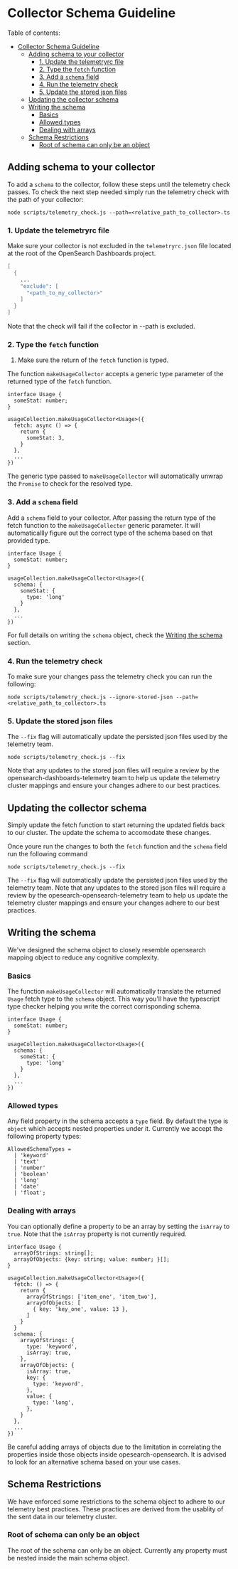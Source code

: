 # Collector Schema Guideline

Table of contents:
- [Collector Schema Guideline](#collector-schema-guideline)
  - [Adding schema to your collector](#adding-schema-to-your-collector)
    - [1. Update the telemetryrc file](#1-update-the-telemetryrc-file)
    - [2. Type the `fetch` function](#2-type-the-fetch-function)
    - [3. Add a `schema` field](#3-add-a-schema-field)
    - [4. Run the telemetry check](#4-run-the-telemetry-check)
    - [5. Update the stored json files](#5-update-the-stored-json-files)
  - [Updating the collector schema](#updating-the-collector-schema)
  - [Writing the schema](#writing-the-schema)
    - [Basics](#basics)
    - [Allowed types](#allowed-types)
    - [Dealing with arrays](#dealing-with-arrays)
  - [Schema Restrictions](#schema-restrictions)
    - [Root of schema can only be an object](#root-of-schema-can-only-be-an-object)


## Adding schema to your collector

To add a `schema` to the collector, follow these steps until the telemetry check passes.
To check the next step needed simply run the telemetry check with the path of your collector:

```
node scripts/telemetry_check.js --path=<relative_path_to_collector>.ts
```

### 1. Update the telemetryrc file

Make sure your collector is not excluded in the `telemetryrc.json` file located at the root of the OpenSearch Dashboards project.

```s
[
  {
    ...
    "exclude": [
      "<path_to_my_collector>"
    ]
  }
]
```

Note that the check will fail if the collector in --path is excluded.

### 2. Type the `fetch` function
1. Make sure the return of the `fetch` function is typed.

The function `makeUsageCollector` accepts a generic type parameter of the returned type of the `fetch` function. 

```
interface Usage {
  someStat: number;
}

usageCollection.makeUsageCollector<Usage>({
  fetch: async () => {
    return {
      someStat: 3,
    }
  },
  ...
})
```

The generic type passed to `makeUsageCollector` will automatically unwrap the `Promise` to check for the resolved type.

### 3. Add a `schema` field

Add a `schema` field to your collector. After passing the return type of the fetch function to the `makeUsageCollector` generic parameter. It will automaticallly figure out the correct type of the schema based on that provided type.


```
interface Usage {
  someStat: number;
}

usageCollection.makeUsageCollector<Usage>({
  schema: {
    someStat: {
      type: 'long'
    }
  },
  ...
})
```

For full details on writing the `schema` object, check the [Writing the schema](#writing-the-schema) section.

### 4. Run the telemetry check

To make sure your changes pass the telemetry check you can run the following:

```
node scripts/telemetry_check.js --ignore-stored-json --path=<relative_path_to_collector>.ts
```

### 5. Update the stored json files

The `--fix` flag will automatically update the persisted json files used by the telemetry team.

```
node scripts/telemetry_check.js --fix
```

Note that any updates to the stored json files will require a review by the opensearch-dashboards-telemetry team to help us update the telemetry cluster mappings and ensure your changes adhere to our best practices.


## Updating the collector schema

Simply update the fetch function to start returning the updated fields back to our cluster. The update the schema to accomodate these changes.

Once youre run the changes to both the `fetch` function and the `schema` field run the following command

```
node scripts/telemetry_check.js --fix
```

The `--fix` flag will automatically update the persisted json files used by the telemetry team. Note that any updates to the stored json files will require a review by the opesearch-opensearch-telemetry team to help us update the telemetry cluster mappings and ensure your changes adhere to our best practices.


## Writing the schema

We've designed the schema object to closely resemble opensearch mapping object to reduce any cognitive complexity.

### Basics

The function `makeUsageCollector` will automatically translate the returned `Usage` fetch type to the `schema` object. This way you'll have the typescript type checker helping you write the correct corrisponding schema.

```
interface Usage {
  someStat: number;
}

usageCollection.makeUsageCollector<Usage>({
  schema: {
    someStat: {
      type: 'long'
    }
  },
  ...
})
```


### Allowed types

Any field property in the schema accepts a `type` field. By default the type is `object` which accepts nested properties under it. Currently we accept the following property types:

```
AllowedSchemaTypes =
  | 'keyword'
  | 'text'
  | 'number'
  | 'boolean'
  | 'long'
  | 'date'
  | 'float';
```


### Dealing with arrays

You can optionally define a property to be an array by setting the `isArray` to `true`. Note that the `isArray` property is not currently required.


```
interface Usage {
  arrayOfStrings: string[];
  arrayOfObjects: {key: string; value: number; }[];
}

usageCollection.makeUsageCollector<Usage>({
  fetch: () => {
    return {
      arrayOfStrings: ['item_one', 'item_two'],
      arrayOfObjects: [
        { key: 'key_one', value: 13 },
      ]
    }
  }
  schema: {
    arrayOfStrings: {
      type: 'keyword',
      isArray: true,
    },
    arrayOfObjects: {
      isArray: true,
      key: {
        type: 'keyword',
      },
      value: {
        type: 'long',
      },
    }
  },
  ...
})
```

Be careful adding arrays of objects due to the limitation in correlating the properties inside those objects inside opesearch-opensearch. It is advised to look for an alternative schema based on your use cases.


## Schema Restrictions

We have enforced some restrictions to the schema object to adhere to our telemetry best practices. These practices are derived from the usablity of the sent data in our telemetry cluster.


### Root of schema can only be an object

The root of the schema can only be an object. Currently any property must be nested inside the main schema object.
